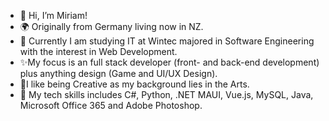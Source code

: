 - 👋 Hi, I’m Miriam!
- 🌍 Originally from Germany living now in NZ. 
- 👀 Currently I am studying IT at Wintec majored in Software Engineering with the interest in Web Development.
- ✨My focus is an full stack developer (front- and back-end development) plus anything design (Game and UI/UX Design).
- 🎨I like being Creative as my background lies in the Arts.
- 🧩 My tech skills includes C#, Python, .NET MAUI, Vue.js, MySQL, Java, Microsoft Office 365 and Adobe Photoshop.
